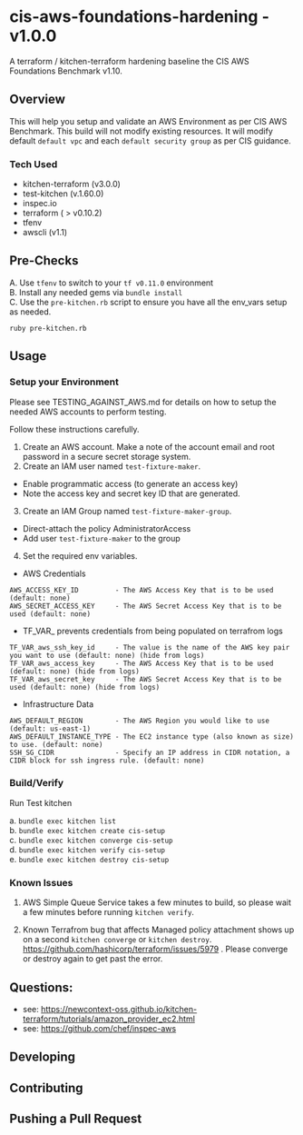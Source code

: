 # cis-aws-foundations-hardening - v1.0.0

A terraform / kitchen-terraform hardening baseline the CIS AWS Foundations Benchmark v1.10.

## Overview

This will help you setup and validate an AWS Environment as per CIS AWS Benchmark. This build will not modify existing resources.
It will modify default `default vpc` and each `default security group` as per CIS guidance.


### Tech Used
- kitchen-terraform (v3.0.0)
- test-kitchen (v.1.60.0)
- inspec.io
- terraform ( > v0.10.2)
- tfenv
- awscli (v1.1)

## Pre-Checks

A. Use `tfenv` to switch to your `tf v0.11.0` environment  
B. Install any needed gems via `bundle install`  
C. Use the `pre-kitchen.rb` script to ensure you have all the env_vars setup as needed.  
```
ruby pre-kitchen.rb
```

## Usage

### Setup your Environment  

Please see TESTING_AGAINST_AWS.md for details on how to setup the needed AWS accounts to perform testing.

Follow these instructions carefully.

1. Create an AWS account.  Make a note of the account email and root password in a secure secret storage system.
2. Create an IAM user named `test-fixture-maker`.
  * Enable programmatic access (to generate an access key)
  * Note the access key and secret key ID that are generated.
3. Create an IAM Group named `test-fixture-maker-group`.
  * Direct-attach the policy AdministratorAccess
  * Add user `test-fixture-maker` to the group

4. Set the required env variables.

- AWS Credentials
```
AWS_ACCESS_KEY_ID         - The AWS Access Key that is to be used (default: none)
AWS_SECRET_ACCESS_KEY     - The AWS Secret Access Key that is to be used (default: none)
```
- TF_VAR_ prevents credentials from being populated on terrafrom logs
```
TF_VAR_aws_ssh_key_id     - The value is the name of the AWS key pair you want to use (default: none) (hide from logs)
TF_VAR_aws_access_key     - The AWS Access Key that is to be used (default: none) (hide from logs)
TF_VAR_aws_secret_key     - The AWS Secret Access Key that is to be used (default: none) (hide from logs)
```
- Infrastructure Data
```
AWS_DEFAULT_REGION        - The AWS Region you would like to use (default: us-east-1)
AWS_DEFAULT_INSTANCE_TYPE - The EC2 instance type (also known as size) to use. (default: none)
SSH_SG_CIDR               - Specify an IP address in CIDR notation, a CIDR block for ssh ingress rule. (default: none)
```

### Build/Verify

Run Test kitchen

  a. `bundle exec kitchen list`  
  b. `bundle exec kitchen create cis-setup`  
  c. `bundle exec kitchen converge cis-setup`  
  d. `bundle exec kitchen verify cis-setup`  
  e. `bundle exec kitchen destroy cis-setup`  


### Known Issues

1) AWS Simple Queue Service takes a few minutes to build, so please wait a few minutes before running `kitchen verify`.

2) Known Terrafrom bug that affects Managed policy attachment shows up on a second `kitchen converge` or `kitchen destroy`. 
https://github.com/hashicorp/terraform/issues/5979 .
Please converge or destroy again to get past the error.

## Questions:

- see: https://newcontext-oss.github.io/kitchen-terraform/tutorials/amazon_provider_ec2.html
- see: https://github.com/chef/inspec-aws

## Developing

## Contributing

## Pushing a Pull Request
